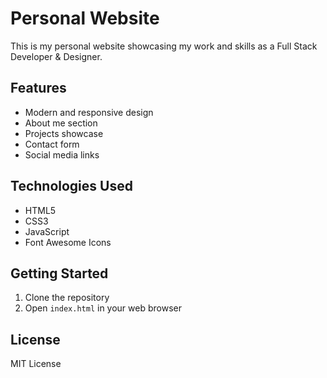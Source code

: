 # Personal Website

This is my personal website showcasing my work and skills as a Full Stack Developer & Designer.

## Features

- Modern and responsive design
- About me section
- Projects showcase
- Contact form
- Social media links

## Technologies Used

- HTML5
- CSS3
- JavaScript
- Font Awesome Icons

## Getting Started

1. Clone the repository
2. Open `index.html` in your web browser

## License

MIT License
